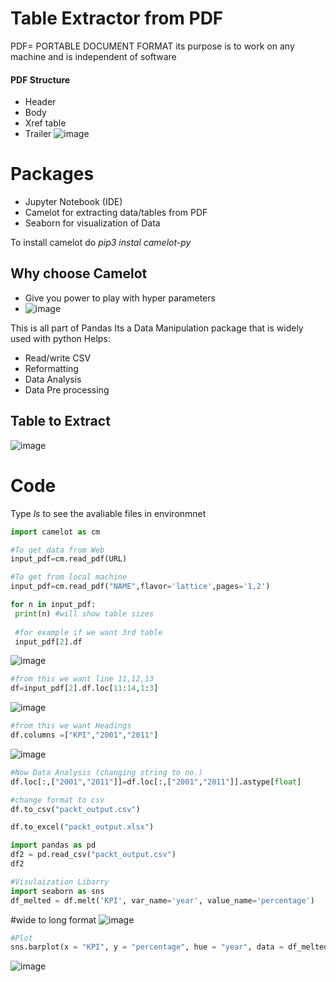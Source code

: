 # Table Extractor from PDF

PDF= PORTABLE DOCUMENT FORMAT
its purpose is to work on any machine and is independent of software
#### PDF Structure
* Header
* Body
* Xref table
* Trailer
![image](https://user-images.githubusercontent.com/102249128/193403483-bbfd894b-a620-472d-a1c9-3ba075242c2b.png)

# Packages
* Jupyter Notebook (IDE)
* Camelot for extracting data/tables from PDF
* Seaborn for visualization of Data

To install camelot do *pip3 instal camelot-py*

## Why choose Camelot
* Give you power to play with hyper parameters
* ![image](https://user-images.githubusercontent.com/102249128/193404810-dc9abb91-55ee-4dc4-92d4-6c49e9cc142d.png)

This is all part of Pandas
Its a Data Manipulation package that is widely used with python
Helps:
* Read/write CSV
* Reformatting 
* Data Analysis
* Data Pre processing

## Table to Extract 
![image](https://user-images.githubusercontent.com/102249128/193404933-0722d9d1-09df-4857-8791-5901d359fdf5.png)

# Code
Type *ls* to see the avaliable files in environmnet 

```python 
import camelot as cm

#To get data from Web 
input_pdf=cm.read_pdf(URL)

#To get from local machine
input_pdf=cm.read_pdf("NAME",flavor='lattice',pages='1,2')

for n in input_pdf:
 print(n) #will show table sizes
 
 #for example if we want 3rd table
 input_pdf[2].df
 ```
 ![image](https://user-images.githubusercontent.com/102249128/193405677-d70e137a-9528-41e1-b1b1-136179cbc465.png)
 ```python
#from this we want line 11,12,13
df=input_pdf[2].df.loc[11:14,1:3]
```
 ![image](https://user-images.githubusercontent.com/102249128/193405818-b9a5d482-ed85-428c-a225-9df919719f84.png)

 ```python
#from this we want Headings
df.columns =["KPI","2001","2011"]
```
![image](https://user-images.githubusercontent.com/102249128/193406043-b28a39d1-3a6c-4fbc-8aae-aa15a6e0b60e.png)

```python
#Now Data Analysis (changing string to no.)
df.loc[:,["2001","2011"]]=df.loc[:,["2001","2011"]].astype[float]

#change format to csv
df.to_csv("packt_output.csv")

df.to_excel("packt_output.xlsx")

import pandas as pd
df2 = pd.read_csv("packt_output.csv")
df2

#Visulaization Libarry 
import seaborn as sns
df_melted = df.melt('KPI', var_name='year', value_name='percentage')
```
#wide to long format 
![image](https://user-images.githubusercontent.com/102249128/193406309-36a8d8cb-d01e-48e5-9e98-8cb1dd4bf06b.png)

```python
#Plot
sns.barplot(x = "KPI", y = "percentage", hue = "year", data = df_melted);
```
![image](https://user-images.githubusercontent.com/102249128/193406361-404e6475-6df7-4ebb-987e-5ab2efc03004.png)



